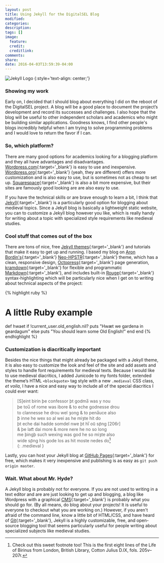 ```yaml
---
layout: post
title: Using Jekyll for the DigitalSEL Blog
modified:
categories:
description:
tags: []
image:
  feature:
  credit:
  creditlink:
comments:
share:
date: 2016-04-03T13:59:39-04:00
---
```

![Jekyll Logo]({{site.url}}/images/jekyll.png)
{:style='text-align: center;'}

### Showing my work
Early on, I decided that I should blog about everything I did on the reboot of the DigitalSEL project. A blog will be a good place to document the project’s development and record its successes and challenges. I also hope that the blog will be useful to other independent scholars and academics who might be building similar applications. Goodness knows, I find other people's blogs incredibly helpful when I am trying to solve programming problems and I would love to return the favor if I can.

### So, which platform?
There are many good options for academics looking for a blogging platform and they all have advantages and disadvantages. [Wordpress.com](https://wordpress.com/){:target='_blank'} is easy to use and inexpensive. [Wordpress.org](https://wordpress.org/){:target='_blank'} (yeah, they are different) offers more customization and is also easy to use, but is sometimes not as cheap to set up. [Squarespace](http://www.squarespace.com/){:target='_blank'} is also a bit more expensive, but their sites are famously good looking are are also easy to use.

If you have the technical skills or are brave enough to learn a bit, I think that [Jekyll](https://jekyllrb.com/){:target='_blank'} is a particularly good option for blogging about medieval topics. Since a Jekyll blog is basically a lightweight static website, you can to customize a Jekyll blog however you like, which is really handy for writing about a topic with specialized style requirements like medieval studies.

### Cool stuff that comes out of the box
There are tons of nice, free [Jekyll themes](http://jekyllthemes.org/){:target='_blank'} and tutorials that make it easy to get up and running. I based my blog on [Aron Bordin's](https://github.com/aron-bordin){:target='_blank'} [Neo-HPSTR](http://aronbordin.com/neo-hpstr-jekyll-theme/){:target='_blank'} theme, which has a clean, responsive design, [Octopress](http://octopress.org/){:target='_blank'} page generation, [kramdown](http://kramdown.gettalong.org/){:target='_blank'} for flexible and programmatic [Markdown](https://daringfireball.net/projects/markdown/){:target='_blank'}, and includes built-in [Rouge](http://rouge.jneen.net/){:target='_blank'} syntax-highlighting which will be particularly nice when I get on to writing about technical aspects of the project:

{% highlight ruby %}
# A little Ruby example
def hwaet
  if !current_user.old_english.nil?
    puts "Hwæt we gardena in geardagum"
  else
    puts "You should learn some Old English!"
  end
end
{% endhighlight %}

### Customization is diacritically important
Besides the nice things that might already be packaged with a Jekyll theme, it is also easy to customize the look and feel of the site and add assets and styles to handle font requirements for medieval texts. Because I would like to use medieval diacritics, I added Junicode to my fonts folder, extended the theme’s HTML `<blockquote>` tag style with a new `.medieval` CSS class, *et voila*, I have a nice and easy way to include all of the special diacritics I could ever want:

>[S]eint birin þe confessor þt godma̅ was y nou  
þe tou̅ of rome was ibore & to eche godnesse drou  
to clannesse he drou wel ȝong & to pena̅uce also  
þ᷑ inne he wex so al wei as he miȝte hit do  
þt eche dai hadde somdel nwe þt hi̅ ou᷑ spᷓng [206r]  
& þe latt᷑ dai more & more nere he no so long  
me þingþ such wexing was god he so miȝte also  
wide spᷓng his gode los as hit moste nedes do[^1]  
{: .medieval }

Lastly, you can host your Jekyll blog at [GitHub Pages](https://pages.github.com/){:target='_blank'} for free, which makes it very inexpensive and publishing is as easy as `git push origin master`.

### Wait. What about Mr. Hyde?
A Jekyll blog is probably not for everyone. If you are not used to writing in a text editor and are are just looking to get up and blogging, a blog like Wordpress with a graphical [CMS](https://en.wikipedia.org/wiki/Content_management_system){:target='_blank'} is probably what you should go for. (By all means, do blog about your projects! It is useful to everyone to checkout what you are working on.) However, if you aren't afraid of the command line, know a little bit of HTML/CSS, and have heard of [Git](https://en.wikipedia.org/wiki/Git_(software)){:target='_blank'}, Jekyll is a highly customizable, free, and open-source blogging tool that seems particularly useful for people writing about specialized subjects like medieval studies.

[^1]: Check out this sweet footnote too! This is the first eight lines of the Life of Birinus from London, British Library, Cotton Julius D.IX, fols. 205v–207r.